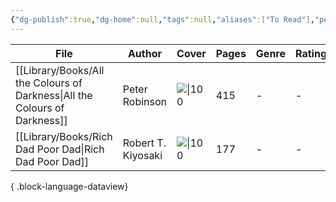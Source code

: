 ```yaml
---
{"dg-publish":true,"dg-home":null,"tags":null,"aliases":["To Read"],"permalink":"/library/books/01-to-read/","dgPassFrontmatter":true,"updated":"2025-01-15T15:53:15.570+05:30"}
---
```


| File                                                                          | Author             | Cover                                                                                                                     | Pages | Genre | Rating |
| ----------------------------------------------------------------------------- | ------------------ | ------------------------------------------------------------------------------------------------------------------------- | ----- | ----- | ------ |
| [[Library/Books/All the Colours of Darkness\|All the Colours of Darkness]] | Peter Robinson     | ![\|100](http://books.google.com/books/content?id=2pCx1QS6wQ8C&printsec=frontcover&img=1&zoom=1&edge=curl&source=gbs_api) | 415   | \-    | \-     |
| [[Library/Books/Rich Dad Poor Dad\|Rich Dad Poor Dad]]                     | Robert T. Kiyosaki | ![\|100](http://books.google.com/books/content?id=Cx6aDwAAQBAJ&printsec=frontcover&img=1&zoom=1&edge=curl&source=gbs_api) | 177   | \-    | \-     |

{ .block-language-dataview}